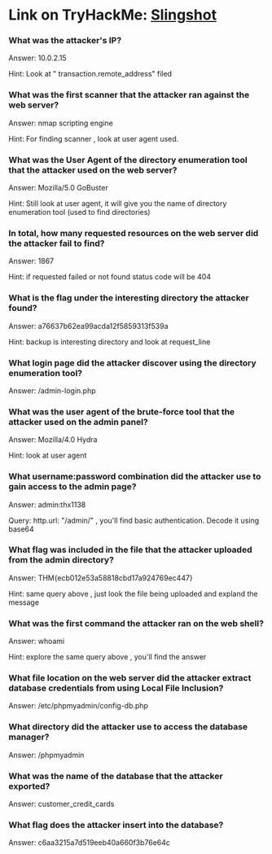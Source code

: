 # Link on TryHackMe: [Slingshot](https://tryhackme.com/r/room/slingshot)

### What was the attacker's IP?
Answer: 10.0.2.15

Hint: Look at " transaction.remote_address" filed

### What was the first scanner that the attacker ran against the web server?
Answer: nmap scripting engine

Hint: For finding scanner , look at user agent used.

### What was the User Agent of the directory enumeration tool that the attacker used on the web server?
Answer: Mozilla/5.0 GoBuster

Hint: Still look at user agent, it will give you the name of directory enumeration tool (used to find directories)

### In total, how many requested resources on the web server did the attacker fail to find?
Answer: 1867

Hint: if requested failed or not found status code will be 404

### What is the flag under the interesting directory the attacker found?
Answer: a76637b62ea99acda12f5859313f539a

Hint: backup is interesting directory and look at request_line

### What login page did the attacker discover using the directory enumeration tool?
Answer: /admin-login.php

### What was the user agent of the brute-force tool that the attacker used on the admin panel?
Answer: Mozilla/4.0 Hydra

Hint: look at user agent

### What username:password combination did the attacker use to gain access to the admin page?
Answer: admin:thx1138

Query: http.url: "/admin/"  , you'll find basic authentication. Decode it using base64

### What flag was included in the file that the attacker uploaded from the admin directory?
Answer: THM{ecb012e53a58818cbd17a924769ec447}

Hint: same query above , just look the file being uploaded and expland the message

### What was the first command the attacker ran on the web shell?
Answer: whoami

Hint: explore the same query above , you'll find the answer

### What file location on the web server did the attacker extract database credentials from using Local File Inclusion?
Answer: /etc/phpmyadmin/config-db.php

### What directory did the attacker use to access the database manager?
Answer: /phpmyadmin

### What was the name of the database that the attacker exported?
Answer: customer_credit_cards

### What flag does the attacker insert into the database?
Answer: c6aa3215a7d519eeb40a660f3b76e64c
